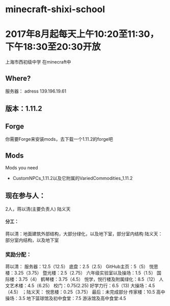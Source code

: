 # minecraft-shixi-school
# 2017年8月起每天上午10:20至11:30，下午18:30至20:30开放
上海市西初级中学 在minecraft中
## Where?
服务器：
adress 139.196.19.61
## 版本：1.11.2
## Forge
你需要Forge来安装mods，去下载一个1.11.2的forge吧
## Mods
Mods you need 
- CustomNPCs_1.11.2以及它附属的VariedCommodities_1.11.2
## 现在参与人：
2人，蒋以清(主要负责人) 陆义天
#### 分工：
蒋以清：地面建筑外部结构，大部分绿化，以及地下室，部分室内结构
陆义天：部分室内结构，以及地下室
### 奖励分配：
蒋以清：
服务器：12.5（12.5）
底盘：2.5（2.5）
GitHub主页：5（5）
悦思楼：3.25（3.75）
暨光楼：2.5（2.75）
六年级实验室以及操场：1.5（1.5）
国际楼：3.75（4）
鹤琴楼：3.75（4.5）
悦学，悦行楼及附属绿化：8.5（12）
人文艺术楼：4.5（6.25）
校门：0.75(2.25)
好学力行：6.5（13)
大操场：4.5（4.5）
；陆义天：
悦思楼：0.25（3.75）
最后：未完成部分
传家楼：10.5
高中操场：3.5
地下篮球馆及初中食堂：7.5
游泳馆及高中食堂:4.5
